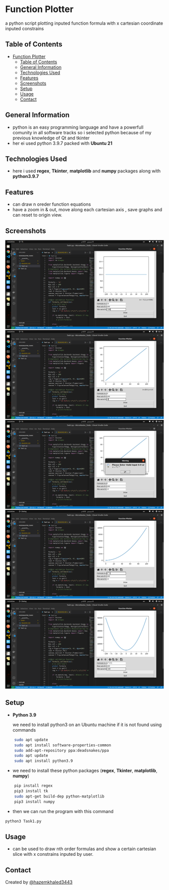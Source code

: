 # Function Plotter

a python script plotting inputed function formula with x cartesian coordinate inputed constrains

## Table of Contents

- [Function Plotter](#function-plotter)
  - [Table of Contents](#table-of-contents)
  - [General Information](#general-information)
  - [Technologies Used](#technologies-used)
  - [Features](#features)
  - [Screenshots](#screenshots)
  - [Setup](#setup)
  - [Usage](#usage)
  - [Contact](#contact)

## General Information

- python is an easy programming language and have a powerfull comunity in all software tracks so i selected python because of my previous knowledge of Qt and tkinter
- her ei used python 3.9.7 packed with **Ubuntu 21**

## Technologies Used

- here i used **regex**, **Tkinter**, **matplotlib** and **numpy** packages along with **python3.9.7**

## Features

- can draw n oreder function equations
- have a zoom in & out, move along each cartesian axis , save graphs and can reset to origin view.

## Screenshots

![no X args parallel to x line](I1.png)
![first order eq](I2.png)
![symbole validation](I3.png)
![second order eq](I4.png)
![plus & minus x axis](I5.png)

## Setup

- **Python 3.9**

   we need to install python3 on an Ubuntu machine if it is not found using commands

```BASH
    sudo apt update
    sudo apt install software-properties-common
    sudo add-apt-repository ppa:deadsnakes/ppa
    sudo apt update
    sudo apt install python3.9
```

- we need to install these python packages (**regex**, **Tkinter**, **matplotlib**, **numpy**)

```BASH
    pip install regex
    pip3 install tk
    sudo apt-get build-dep python-matplotlib
    pip3 install numpy
```

- then we can run the program with this command

```BASH
python3 Task1.py
```

## Usage

- can be used to draw nth order formulas and show a certain cartesian slice with x constrains inputed by user.

## Contact

Created by [@hazemkhaled3443](https://www.linkedin.com/in/hazem-khaled-90898315a/)
